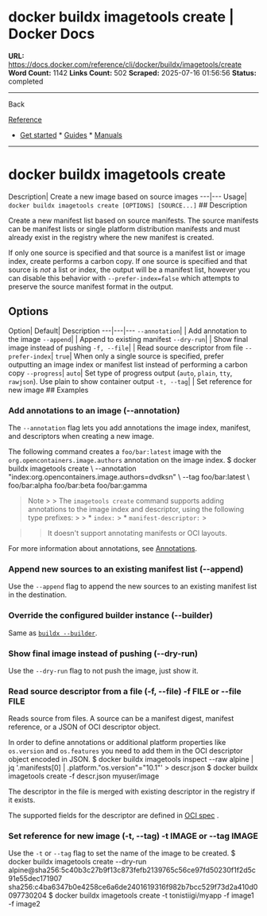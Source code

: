 # docker buildx imagetools create | Docker Docs

**URL:** https://docs.docker.com/reference/cli/docker/buildx/imagetools/create
**Word Count:** 1142
**Links Count:** 502
**Scraped:** 2025-07-16 01:56:56
**Status:** completed

---

Back

[Reference](https://docs.docker.com/reference/)

  * [Get started](https://docs.docker.com/get-started/)   * [Guides](https://docs.docker.com/guides/)   * [Manuals](https://docs.docker.com/manuals/)

* * *

# docker buildx imagetools create

Description| Create a new image based on source images   ---|---   Usage| `docker buildx imagetools create [OPTIONS] [SOURCE...]`      ## Description

Create a new manifest list based on source manifests. The source manifests can be manifest lists or single platform distribution manifests and must already exist in the registry where the new manifest is created.

If only one source is specified and that source is a manifest list or image index, create performs a carbon copy. If one source is specified and that source is _not_ a list or index, the output will be a manifest list, however you can disable this behavior with `--prefer-index=false` which attempts to preserve the source manifest format in the output.

## Options

Option| Default| Description   ---|---|---   `--annotation`| | Add annotation to the image   `--append`| | Append to existing manifest   `--dry-run`| | Show final image instead of pushing   `-f, --file`| | Read source descriptor from file   `--prefer-index`| `true`| When only a single source is specified, prefer outputting an image index or manifest list instead of performing a carbon copy      `--progress`| `auto`| Set type of progress output \(`auto`, `plain`, `tty`, `rawjson`\). Use plain to show container output      `-t, --tag`| | Set reference for new image      ## Examples

### Add annotations to an image \(--annotation\)

The `--annotation` flag lets you add annotations the image index, manifest, and descriptors when creating a new image.

The following command creates a `foo/bar:latest` image with the `org.opencontainers.image.authors` annotation on the image index.               $ docker buildx imagetools create \       --annotation "index:org.opencontainers.image.authors=dvdksn" \       --tag foo/bar:latest \       foo/bar:alpha foo/bar:beta foo/bar:gamma     

> Note >  > The `imagetools create` command supports adding annotations to the image index and descriptor, using the following type prefixes: >  >   * `index:` >   * `manifest-descriptor:` > 

>  > It doesn't support annotating manifests or OCI layouts.

For more information about annotations, see [Annotations](https://docs.docker.com/build/building/annotations/).

### Append new sources to an existing manifest list \(--append\)

Use the `--append` flag to append the new sources to an existing manifest list in the destination.

### Override the configured builder instance \(--builder\)

Same as [`buildx --builder`](https://docs.docker.com/reference/cli/docker/buildx/#builder).

### Show final image instead of pushing \(--dry-run\)

Use the `--dry-run` flag to not push the image, just show it.

### Read source descriptor from a file \(-f, --file\)               -f FILE or --file FILE

Reads source from files. A source can be a manifest digest, manifest reference, or a JSON of OCI descriptor object.

In order to define annotations or additional platform properties like `os.version` and `os.features` you need to add them in the OCI descriptor object encoded in JSON.               $ docker buildx imagetools inspect --raw alpine | jq '.manifests[0] | .platform."os.version"="10.1"' > descr.json     $ docker buildx imagetools create -f descr.json myuser/image     

The descriptor in the file is merged with existing descriptor in the registry if it exists.

The supported fields for the descriptor are defined in [OCI spec](https://github.com/opencontainers/image-spec/blob/master/descriptor.md#properties) .

### Set reference for new image \(-t, --tag\)               -t IMAGE or --tag IMAGE

Use the `-t` or `--tag` flag to set the name of the image to be created.               $ docker buildx imagetools create --dry-run alpine@sha256:5c40b3c27b9f13c873fefb2139765c56ce97fd50230f1f2d5c91e55dec171907 sha256:c4ba6347b0e4258ce6a6de2401619316f982b7bcc529f73d2a410d0097730204     $ docker buildx imagetools create -t tonistiigi/myapp -f image1 -f image2